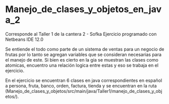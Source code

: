# Manejo_de_clases_y_objetos_en_java_2
Corresponde al Taller 1 de la cantera 2 - Sofka
Ejercicio programado con Netbeans IDE 12.0

Se entiende el todo como parte de un sistema de ventas para un negocio de frutas por lo tanto se agregan variables que se consideran necesarias para el manejo de este.
Si bien es cierto en la gia se muestran las clases como atomicas, encuentro una relación logica entre estas y eso se trabaja en el ejercicio.

En el ejercicio se encuentran 6 clases en java correspondientes en español a persona, fruta, banco, orden, factura, tienda y se encuentran en la ruta (Manejo_de_clases_y_objetos/src/main/java/Taller1/manejo_de_clases_y_objetos/).
